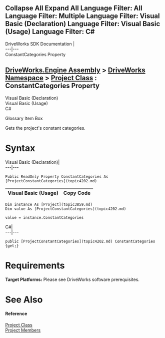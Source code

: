Collapse All Expand All Language Filter: All  Language Filter: Multiple  Language Filter: Visual Basic (Declaration) Language Filter: Visual Basic (Usage) Language Filter: C#  
---  
DriveWorks SDK Documentation  |   
---|---  
ConstantCategories Property   
  
[DriveWorks.Engine Assembly](topic2156.md) > [DriveWorks Namespace](topic2159.md) > [Project Class](topic3859.md) : ConstantCategories Property  
---  
  
Visual Basic (Declaration)    
Visual Basic (Usage)    
C# 

Glossary Item Box

Gets the project's constant categories. 

# Syntax

Visual Basic (Declaration)|   
---|---  
      
    
    Public ReadOnly Property ConstantCategories As [ProjectConstantCategories](topic4202.md)  
  
Visual Basic (Usage)| Copy Code  
---|---  
      
    
    Dim instance As [Project](topic3859.md)
    Dim value As [ProjectConstantCategories](topic4202.md)
     
    value = instance.ConstantCategories  
  
C#|   
---|---  
      
    
    public [ProjectConstantCategories](topic4202.md) ConstantCategories {get;}  
  
# Requirements

**Target Platforms:** Please see DriveWorks software prerequisites.

# See Also

#### Reference

[Project Class](topic3859.md)   
[Project Members](topic3860.md)


